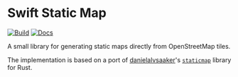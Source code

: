 # Swift Static Map

[![Build](https://github.com/fwcd/swift-static-map/actions/workflows/build.yml/badge.svg)](https://github.com/fwcd/swift-static-map/actions/workflows/build.yml)
[![Docs](https://github.com/fwcd/swift-static-map/actions/workflows/docs.yml/badge.svg)](https://fwcd.github.io/swift-static-map/documentation/staticmap)

A small library for generating static maps directly from OpenStreetMap tiles.

The implementation is based on a port of [danielalvsaaker](https://github.com/danielalvsaaker)'s [`staticmap`](https://github.com/danielalvsaaker/staticmap) library for Rust.
